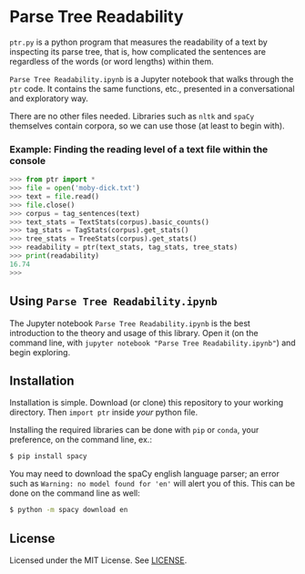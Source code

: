 # Parse Tree Readability

`ptr.py` is a python program that measures the readability of a text by inspecting its parse tree, that is, how complicated the sentences are regardless of the words (or word lengths) within them.

`Parse Tree Readability.ipynb` is a Jupyter notebook that walks through the `ptr` code. It contains the same functions, etc., presented in a conversational and exploratory way.

There are no other files needed. Libraries such as `nltk` and `spaCy` themselves contain corpora, so we can use those (at least to begin with).

### Example: Finding the reading level of a text file within the console

```python
>>> from ptr import *
>>> file = open('moby-dick.txt')
>>> text = file.read()
>>> file.close()
>>> corpus = tag_sentences(text)
>>> text_stats = TextStats(corpus).basic_counts()
>>> tag_stats = TagStats(corpus).get_stats()
>>> tree_stats = TreeStats(corpus).get_stats()
>>> readability = ptr(text_stats, tag_stats, tree_stats)
>>> print(readability)
16.74
>>>
```

## Using `Parse Tree Readability.ipynb`

The Jupyter notebook `Parse Tree Readability.ipynb` is the best introduction to the theory and usage of this library. Open it (on the command line, with `jupyter notebook "Parse Tree Readability.ipynb"`) and begin exploring.

## Installation

Installation is simple. Download (or clone) this repository to your working directory. Then `import ptr` inside _your_ python file.

Installing the required libraries can be done with `pip` or `conda`, your preference, on the command line, ex.:

```bash
$ pip install spacy
```

You may need to download the spaCy english language parser; an error such as `Warning: no model found for 'en'` will alert you of this. This can be done on the command line as well:

```bash
$ python -m spacy download en
```

## License

Licensed under the MIT License. See [LICENSE](LICENSE).